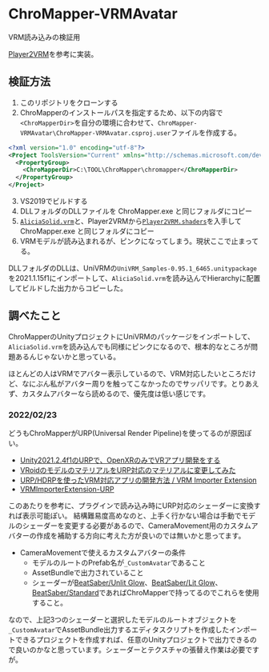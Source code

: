 # ChroMapper-VRMAvatar
VRM読み込みの検証用

[Player2VRM](https://github.com/yoship1639/Player2VRM)を参考に実装。

## 検証方法
1. このリポジトリをクローンする
2. ChroMapperのインストールパスを指定するため、以下の内容で`<ChroMapperDir>`を自分の環境に合わせて、`ChroMapper-VRMAvatar\ChroMapper-VRMAvatar.csproj.user`ファイルを作成する。
```xml
<?xml version="1.0" encoding="utf-8"?>
<Project ToolsVersion="Current" xmlns="http://schemas.microsoft.com/developer/msbuild/2003">
  <PropertyGroup>
    <ChroMapperDir>C:\TOOL\ChroMapper\chromapper</ChroMapperDir>
  </PropertyGroup>
</Project>
```
3. VS2019でビルドする
4. DLLフォルダのDLLファイルを ChroMapper.exe と同じフォルダにコピー
5. [`AliciaSolid.vrm`](https://3d.nicovideo.jp/works/td32797)と、Player2VRMから[`Player2VRM.shaders`](https://github.com/yoship1639/Player2VRM/blob/master/Assets/Player2VRM.shaders)を入手してChroMapper.exe と同じフォルダにコピー
6. VRMモデルが読み込まれるが、ピンクになってしまう。現状ここで止まってる。

DLLフォルダのDLLは、UniVRMの`UniVRM_Samples-0.95.1_6465.unitypackage`を2021.1.15f1にインポートして、`AliciaSolid.vrm`を読み込んでHierarchyに配置してビルドした出力からコピーした。
  
## 調べたこと
ChroMapperのUnityプロジェクトにUniVRMのパッケージをインポートして、`AliciaSolid.vrm`を読み込んでも同様にピンクになるので、根本的なところが問題あるんじゃないかと思っている。

ほとんどの人はVRMでアバター表示しているので、VRM対応したいところだけど、なにぶん私がアバター周りを触ってこなかったのでサッパリです。とりあえず、カスタムアバターなら読めるので、優先度は低い感じです。

### 2022/02/23
どうもChroMapperがURP(Universal Render Pipeline)を使ってるのが原因ぽい。
- [Unity2021.2.4f1のURPで、OpenXRのみでVRアプリ開発をする](https://qiita.com/Kazu_Sack/items/776accbe1e8582b3d735)
- [VRoidのモデルのマテリアルをURP対応のマテリアルに変更してみた](https://qiita.com/carnaite0224/items/59537e4b2ce4a9bd0eb9)
- [URP/HDRPを使ったVRM対応アプリの開発方法 / VRM Importer Extension](https://speakerdeck.com/sotanmochi/vrm-importer-extension)
- [VRMImporterExtension-URP](https://github.com/sotanmochi/VRMImporterExtension-URP)

このあたりを参考に、プラグインで読み込み時にURP対応のシェーダーに変換すれば表示可能ぽい。
結構難易度高めなのと、上手く行かない場合は手動でモデルのシェーダーを変更する必要があるので、CameraMovement用のカスタムアバターの作成を補助する方向に考えた方が良いのでは無いかと思ってます。

- CameraMovementで使えるカスタムアバターの条件
    - モデルのルートのPrefab名が`_CustomAvatar`であること
    - AssetBundleで出力されていること
    - シェーダーが[BeatSaber/Unlit Glow](https://github.com/Caeden117/ChroMapper/blob/master/Assets/_Graphics/Shaders/Beat%20Saber/sh_custom_unlit.shader)、[BeatSaber/Lit Glow](https://github.com/Caeden117/ChroMapper/blob/master/Assets/_Graphics/Shaders/Beat%20Saber/sh_custom_lit.shader)、[BeatSaber/Standard](https://github.com/Caeden117/ChroMapper/blob/master/Assets/_Graphics/Shaders/Beat%20Saber/bs_standard.shader)であればChroMapperで持ってるのでこれらを使用すること。

なので、上記3つのシェーダーと選択したモデルのルートオブジェクトを`_CustomAvatar`でAssetBundle出力するエディタスクリプトを作成したインポートできるプロジェクトを作成すれば、任意のUnityプロジェクトで出力できるので良いのかなと思っています。シェーダーとテクスチャの張替え作業は必要ですが。
